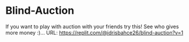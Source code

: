 # Blind-Auction
If you want to play with auction with your friends try this! See who gives more money :)... URL: https://replit.com/@idrisbahce26/blind-auction?v=1
